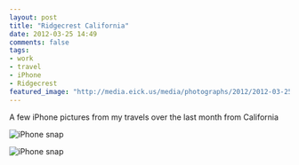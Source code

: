 ```yaml
---
layout: post
title: "Ridgecrest California"
date: 2012-03-25 14:49
comments: false
tags:
- work
- travel
- iPhone
- Ridgecrest
featured_image: "http://media.eick.us/media/photographs/2012/2012-03-25/Ridgecrest-2.jpg"
---
```

A few iPhone pictures from my travels over the last month from California


![iPhone snap](http://media.eick.us/media/photographs/2012/2012-03-25/Ridgecrest-2.jpg)






![iPhone snap](http://media.eick.us/media/photographs/2012/2012-03-25/Ridgecrest-1.jpg)

